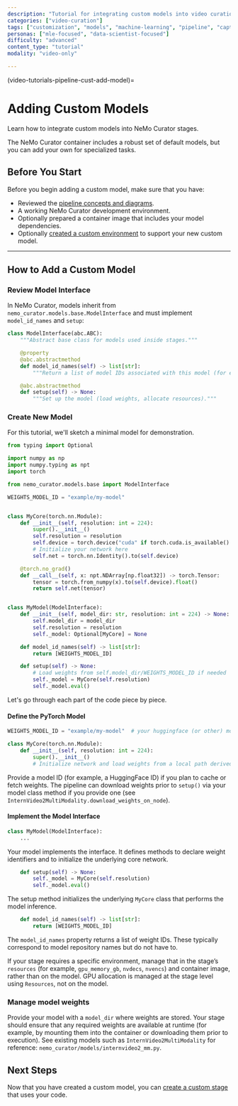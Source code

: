 ```yaml
---
description: "Tutorial for integrating custom models into video curation pipelines for specialized captioning, embedding, or filtering tasks"
categories: ["video-curation"]
tags: ["customization", "models", "machine-learning", "pipeline", "captioning", "embedding", "advanced"]
personas: ["mle-focused", "data-scientist-focused"]
difficulty: "advanced"
content_type: "tutorial"
modality: "video-only"

---
```


(video-tutorials-pipeline-cust-add-model)=
# Adding Custom Models

Learn how to integrate custom models into NeMo Curator stages.

The NeMo Curator container includes a robust set of default models, but you can add your own for specialized tasks.

## Before You Start

Before you begin adding a custom model, make sure that you have:

* Reviewed the [pipeline concepts and diagrams](about-concepts-video).  
* A working NeMo Curator development environment.  
* Optionally prepared a container image that includes your model dependencies.  
* Optionally [created a custom environment](video-tutorials-pipeline-cust-env) to support your new custom model.

---

## How to Add a Custom Model

### Review Model Interface

In NeMo Curator, models inherit from `nemo_curator.models.base.ModelInterface` and must implement `model_id_names` and `setup`:

```py
class ModelInterface(abc.ABC):
    """Abstract base class for models used inside stages."""

    @property
    @abc.abstractmethod
    def model_id_names(self) -> list[str]:
        """Return a list of model IDs associated with this model (for example, Hugging Face IDs)."""

    @abc.abstractmethod
    def setup(self) -> None:
        """Set up the model (load weights, allocate resources)."""
```

### Create New Model

For this tutorial, we'll sketch a minimal model for demonstration.

```py
from typing import Optional

import numpy as np
import numpy.typing as npt
import torch

from nemo_curator.models.base import ModelInterface

WEIGHTS_MODEL_ID = "example/my-model"


class MyCore(torch.nn.Module):
    def __init__(self, resolution: int = 224):
        super().__init__()
        self.resolution = resolution
        self.device = torch.device("cuda" if torch.cuda.is_available() else "cpu")
        # Initialize your network here
        self.net = torch.nn.Identity().to(self.device)

    @torch.no_grad()
    def __call__(self, x: npt.NDArray[np.float32]) -> torch.Tensor:
        tensor = torch.from_numpy(x).to(self.device).float()
        return self.net(tensor)


class MyModel(ModelInterface):
    def __init__(self, model_dir: str, resolution: int = 224) -> None:
        self.model_dir = model_dir
        self.resolution = resolution
        self._model: Optional[MyCore] = None

    def model_id_names(self) -> list[str]:
        return [WEIGHTS_MODEL_ID]

    def setup(self) -> None:
        # Load weights from self.model_dir/WEIGHTS_MODEL_ID if needed
        self._model = MyCore(self.resolution)
        self._model.eval()
```

Let's go through each part of the code piece by piece.

#### Define the PyTorch Model

```py
WEIGHTS_MODEL_ID = "example/my-model"  # your huggingface (or other) model id

class MyCore(torch.nn.Module):
    def __init__(self, resolution: int = 224):
        super().__init__()
        # Initialize network and load weights from a local path derived from model_dir and WEIGHTS_MODEL_ID
```

Provide a model ID (for example, a HuggingFace ID) if you plan to cache or fetch weights. The pipeline can download weights prior to `setup()` via your model class method if you provide one (see `InternVideo2MultiModality.download_weights_on_node`).

#### Implement the Model Interface

```py
class MyModel(ModelInterface):
	...
```

Your model implements the interface. It defines methods to declare weight identifiers and to initialize the underlying core network.

```py
    def setup(self) -> None:
        self._model = MyCore(self.resolution)
        self._model.eval()
```

The setup method initializes the underlying `MyCore` class that performs the model inference.

```py
    def model_id_names(self) -> list[str]:
        return [WEIGHTS_MODEL_ID]
```

The `model_id_names` property returns a list of weight IDs. These typically correspond to model repository names but do not have to.

If your stage requires a specific environment, manage that in the stage’s `resources` (for example, `gpu_memory_gb`, `nvdecs`, `nvencs`) and container image, rather than on the model. GPU allocation is managed at the stage level using `Resources`, not on the model.

### Manage model weights

Provide your model with a `model_dir` where weights are stored. Your stage should ensure that any required weights are available at runtime (for example, by mounting them into the container or downloading them prior to execution). See existing models such as `InternVideo2MultiModality` for reference: `nemo_curator/models/internvideo2_mm.py`.

## Next Steps

Now that you have created a custom model, you can [create a custom stage](video-tutorials-pipeline-cust-add-stage) that uses your code.
